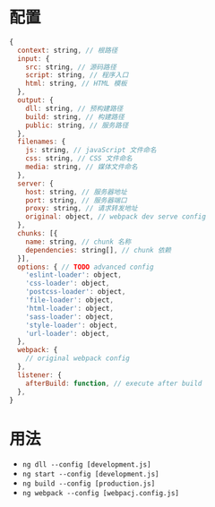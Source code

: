 # 配置

```javascript
{
  context: string, // 根路径
  input: {
    src: string, // 源码路径
    script: string, // 程序入口
    html: string, // HTML 模板
  },
  output: {
    dll: string, // 预构建路径
    build: string, // 构建路径 
    public: string, // 服务路径
  },
  filenames: {
    js: string, // javaScript 文件命名
    css: string, // CSS 文件命名
    media: string, // 媒体文件命名
  },
  server: {
    host: string, // 服务器地址
    port: string, // 服务器端口
    proxy: string, // 请求转发地址
    original: object, // webpack dev serve config
  },
  chunks: [{
    name: string, // chunk 名称
    dependencies: string[], // chunk 依赖
  }],
  options: { // TODO advanced config
    'eslint-loader': object,
    'css-loader': object,
    'postcss-loader': object,
    'file-loader': object,
    'html-loader': object,
    'sass-loader': object,
    'style-loader': object,
    'url-loader': object,
  },
  webpack: {
    // original webpack config
  },
  listener: {
    afterBuild: function, // execute after build
  },
}
```

# 用法
- `ng dll --config [development.js]`
- `ng start --config [development.js]`
- `ng build --config [production.js]`
- `ng webpack --config [webpacj.config.js]`
